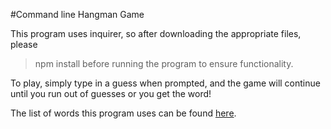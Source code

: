 #Command line Hangman Game

This program uses inquirer, so after downloading the appropriate files, please 
>npm install
before running the program to ensure functionality.

To play, simply type in a guess when prompted, and the game will continue until you run out of guesses or you get the word!

The list of words this program uses can be found [here](https://github.com/Xethron/Hangman/blob/master/words.txt).
